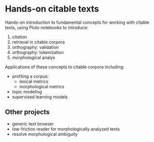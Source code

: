 # Hands-on citable texts

Hands-on introduction to fundamental concepts for working with citable texts, using Pluto notebooks to introduce:

1. citation
2. retrieval in citable corpora
3. orthography:  validation
4. orthography:  tokenization
5. morphological analys

Applications of these concepts to citable corpora including:

- profiling a corpus:
    - lexical metrics
    - morphological metrics
 - topic modeling
 - supervised learning models


## Other projects

- generic text browser
- low-friction reader for morphologically analyzed texts
- resolve morphological ambiguity